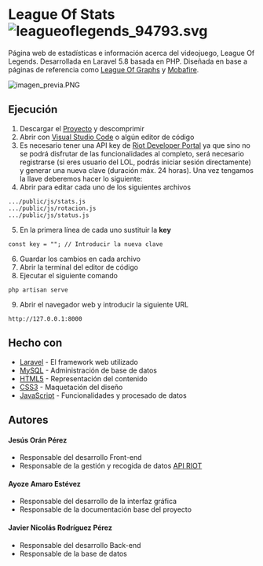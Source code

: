 # League Of Stats ![leagueoflegends_94793.svg](https://bit.ly/3d1o5Rd)
Página web de estadísticas e información acerca del videojuego, League Of Legends. Desarrollada en Laravel 5.8 basada en PHP. Diseñada en base a páginas de referencia como [League Of Graphs](https://www.leagueofgraphs.com/es/) y [Mobafire](https://www.mobafire.com).

![imagen_previa.PNG](https://github.com/JavierNRP/League-of-Stats_App/blob/master/public/img/imagen_previa.PNG?raw=true)

## Ejecución
1. Descargar el [Proyecto](https://bit.ly/2LRsfzg) y descomprimir
2. Abrir con [Visual Studio Code](https://code.visualstudio.com) o algún editor de código
3. Es necesario tener una API key de [Riot Developer Portal](https://developer.riotgames.com) ya que sino no se podrá disfrutar de las funcionalidades al completo, será necesario registrarse (si eres usuario del LOL, podrás iniciar sesión directamente) y generar una nueva clave (duración máx. 24 horas). Una vez tengamos la llave deberemos hacer lo siguiente:
4. Abrir para editar cada uno de los siguientes archivos
```
.../public/js/stats.js
.../public/js/rotacion.js
.../public/js/status.js
```
5. En la primera línea de cada uno sustituir la **key**
```
const key = ""; // Introducir la nueva clave
```
6. Guardar los cambios en cada archivo
7. Abrir la terminal del editor de código
8. Ejecutar el siguiente comando
```
php artisan serve
```
9. Abrir el navegador web y introducir la siguiente URL
```
http://127.0.0.1:8000
```

## Hecho con
* [Laravel](https://laravel.com) - El framework web utilizado
* [MySQL](https://www.mysql.com) - Administración de base de datos
* [HTML5](https://developer.mozilla.org/es/docs/HTML/HTML5) - Representación del contenido
* [CSS3](https://developer.mozilla.org/es/docs/Archive/CSS3) - Maquetación del diseño
* [JavaScript](https://developer.mozilla.org/es/docs/Web/JavaScript) - Funcionalidades y procesado de datos

## Autores

#### Jesús Orán Pérez

- Responsable del desarrollo Front-end
- Responsable de la gestión y recogida de datos [API RIOT](https://developer.riotgames.com)

#### Ayoze Amaro Estévez

- Responsable del desarrollo de la interfaz gráfica
- Responsable de la documentación base del proyecto

#### Javier Nicolás Rodríguez Pérez

- Responsable del desarrollo Back-end
- Responsable de la base de datos

